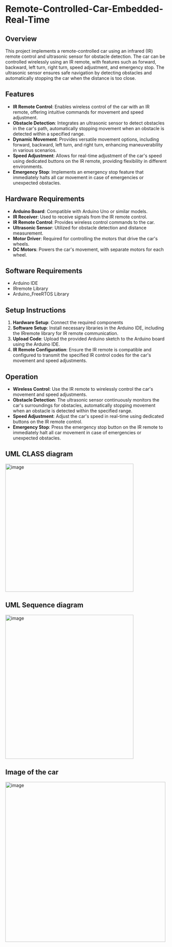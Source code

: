 # Remote-Controlled-Car-Embedded-Real-Time

## Overview

This project implements a remote-controlled car using an infrared (IR) remote control and ultrasonic sensor for obstacle detection. The car can be controlled wirelessly using an IR remote, with features such as forward, backward, left turn, right turn, speed adjustment, and emergency stop. The ultrasonic sensor ensures safe navigation by detecting obstacles and automatically stopping the car when the distance is too close.

## Features

- **IR Remote Control**: Enables wireless control of the car with an IR remote, offering intuitive commands for movement and speed adjustment.
- **Obstacle Detection**: Integrates an ultrasonic sensor to detect obstacles in the car's path, automatically stopping movement when an obstacle is detected within a specified range.
- **Dynamic Movement**: Provides versatile movement options, including forward, backward, left turn, and right turn, enhancing maneuverability in various scenarios.
- **Speed Adjustment**: Allows for real-time adjustment of the car's speed using dedicated buttons on the IR remote, providing flexibility in different environments.
- **Emergency Stop**: Implements an emergency stop feature that immediately halts all car movement in case of emergencies or unexpected obstacles.

## Hardware Requirements

- **Arduino Board**: Compatible with Arduino Uno or similar models.
- **IR Receiver**: Used to receive signals from the IR remote control.
- **IR Remote Control**: Provides wireless control commands to the car.
- **Ultrasonic Sensor**: Utilized for obstacle detection and distance measurement.
- **Motor Driver**: Required for controlling the motors that drive the car's wheels.
- **DC Motors**: Powers the car's movement, with separate motors for each wheel.

## Software Requirements

- Arduino IDE
- IRremote Library
- Arduino_FreeRTOS Library

## Setup Instructions

1. **Hardware Setup**: Connect the required components
2. **Software Setup**: Install necessary libraries in the Arduino IDE, including the IRremote library for IR remote communication.
3. **Upload Code**: Upload the provided Arduino sketch to the Arduino board using the Arduino IDE.
4. **IR Remote Configuration**: Ensure the IR remote is compatible and configured to transmit the specified IR control codes for the car's movement and speed adjustments.

## Operation

- **Wireless Control**: Use the IR remote to wirelessly control the car's movement and speed adjustments.
- **Obstacle Detection**: The ultrasonic sensor continuously monitors the car's surroundings for obstacles, automatically stopping movement when an obstacle is detected within the specified range.
- **Speed Adjustment**: Adjust the car's speed in real-time using dedicated buttons on the IR remote control.
- **Emergency Stop**: Press the emergency stop button on the IR remote to immediately halt all car movement in case of emergencies or unexpected obstacles.

## UML CLASS diagram
<img width="400" height="400" alt="image" src="https://github.com/mohamadd10/Remote-Controlled-Car-Embedded-Real-Time/assets/119814738/4ac06b5b-1b8a-4ff3-97ed-a3404bda366b">

## UML Sequence diagram

<img width="400" height="450" alt="image" src="https://github.com/mohamadd10/Remote-Controlled-Car-Embedded-Real-Time/assets/119814738/a8d3f31f-c137-4170-8d42-79309019e4e6">


## Image of the car

<img width="500" height="500" alt="image" src="https://github.com/mohamadd10/Remote-Controlled-Car-Embedded-Real-Time/assets/119814738/526e20f8-8bb9-4a1a-aed8-e1db8df51761">

